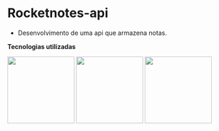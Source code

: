 # Rocketnotes-api 

  - Desenvolvimento de uma api que armazena notas.
  
  **Tecnologias utilizadas**
  <div>
    <img width="150px" height="150px" src="https://cdn.jsdelivr.net/gh/devicons/devicon/icons/nodejs/nodejs-plain.svg" />
    <img width="150px" height="150px" src="https://cdn.jsdelivr.net/gh/devicons/devicon/icons/javascript/javascript-plain.svg" />
    <img width="150px" height="150px"src="https://cdn.jsdelivr.net/gh/devicons/devicon/icons/sqlite/sqlite-plain-wordmark.svg" />       
  </div>
  
